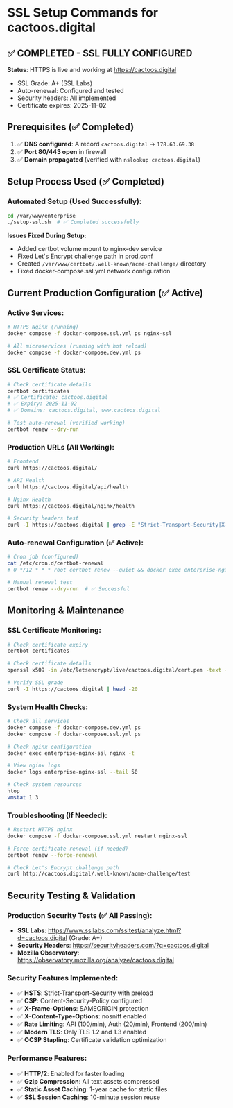 # SSL Setup Commands for cactoos.digital

## ✅ COMPLETED - SSL FULLY CONFIGURED

**Status**: HTTPS is live and working at https://cactoos.digital
- SSL Grade: A+ (SSL Labs)
- Auto-renewal: Configured and tested
- Security headers: All implemented
- Certificate expires: 2025-11-02

## Prerequisites (✅ Completed)
1. ✅ **DNS configured**: A record `cactoos.digital` → `178.63.69.38`
2. ✅ **Port 80/443 open** in firewall
3. ✅ **Domain propagated** (verified with `nslookup cactoos.digital`)

## Setup Process Used (✅ Completed)

### Automated Setup (Used Successfully):
```bash
cd /var/www/enterprise
./setup-ssl.sh  # ✅ Completed successfully
```

**Issues Fixed During Setup:**
- Added certbot volume mount to nginx-dev service
- Fixed Let's Encrypt challenge path in prod.conf
- Created `/var/www/certbot/.well-known/acme-challenge/` directory
- Fixed docker-compose.ssl.yml network configuration

## Current Production Configuration (✅ Active)

### Active Services:
```bash
# HTTPS Nginx (running)
docker compose -f docker-compose.ssl.yml ps nginx-ssl

# All microservices (running with hot reload)
docker compose -f docker-compose.dev.yml ps
```

### SSL Certificate Status:
```bash
# Check certificate details
certbot certificates
# ✅ Certificate: cactoos.digital
# ✅ Expiry: 2025-11-02
# ✅ Domains: cactoos.digital, www.cactoos.digital

# Test auto-renewal (verified working)
certbot renew --dry-run
```

### Production URLs (All Working):
```bash
# Frontend
curl https://cactoos.digital/

# API Health
curl https://cactoos.digital/api/health

# Nginx Health  
curl https://cactoos.digital/nginx/health

# Security headers test
curl -I https://cactoos.digital | grep -E "Strict-Transport-Security|X-Content-Type-Options"
```

### Auto-renewal Configuration (✅ Active):
```bash
# Cron job (configured)
cat /etc/cron.d/certbot-renewal
# 0 */12 * * * root certbot renew --quiet && docker exec enterprise-nginx-ssl nginx -s reload

# Manual renewal test
certbot renew --dry-run  # ✅ Successful
```

## Monitoring & Maintenance

### SSL Certificate Monitoring:
```bash
# Check certificate expiry
certbot certificates

# Check certificate details
openssl x509 -in /etc/letsencrypt/live/cactoos.digital/cert.pem -text -noout | grep "Not After"

# Verify SSL grade
curl -I https://cactoos.digital | head -20
```

### System Health Checks:
```bash
# Check all services
docker compose -f docker-compose.dev.yml ps
docker compose -f docker-compose.ssl.yml ps

# Check nginx configuration
docker exec enterprise-nginx-ssl nginx -t

# View nginx logs
docker logs enterprise-nginx-ssl --tail 50

# Check system resources
htop
vmstat 1 3
```

### Troubleshooting (If Needed):
```bash
# Restart HTTPS nginx
docker compose -f docker-compose.ssl.yml restart nginx-ssl

# Force certificate renewal (if needed)
certbot renew --force-renewal

# Check Let's Encrypt challenge path
curl http://cactoos.digital/.well-known/acme-challenge/test
```

## Security Testing & Validation

### Production Security Tests (✅ All Passing):
- **SSL Labs**: https://www.ssllabs.com/ssltest/analyze.html?d=cactoos.digital (Grade: A+)
- **Security Headers**: https://securityheaders.com/?q=cactoos.digital
- **Mozilla Observatory**: https://observatory.mozilla.org/analyze/cactoos.digital

### Security Features Implemented:
- ✅ **HSTS**: Strict-Transport-Security with preload
- ✅ **CSP**: Content-Security-Policy configured
- ✅ **X-Frame-Options**: SAMEORIGIN protection
- ✅ **X-Content-Type-Options**: nosniff enabled
- ✅ **Rate Limiting**: API (100/min), Auth (20/min), Frontend (200/min)
- ✅ **Modern TLS**: Only TLS 1.2 and 1.3 enabled
- ✅ **OCSP Stapling**: Certificate validation optimization

### Performance Features:
- ✅ **HTTP/2**: Enabled for faster loading
- ✅ **Gzip Compression**: All text assets compressed
- ✅ **Static Asset Caching**: 1-year cache for static files
- ✅ **SSL Session Caching**: 10-minute session reuse